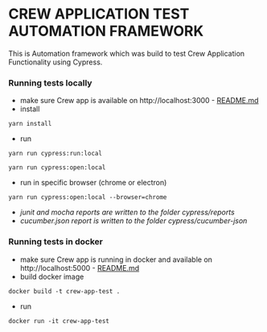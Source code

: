 # CREW APPLICATION TEST AUTOMATION FRAMEWORK

This is Automation framework which was build to test Crew Application Functionality using Cypress.

### Running tests locally
- make sure Crew app is available on http://localhost:3000 - [README.md](../README.md)
- install
```
yarn install
```
- run
```
yarn run cypress:run:local
```

```
yarn run cypress:open:local
```
- run in specific browser (chrome or electron)
```
yarn run cypress:open:local --browser=chrome
```

* *junit and mocha reports are written to the folder cypress/reports*
* *cucumber.json report is written to the folder cypress/cucumber-json*


### Running tests in docker
- make sure Crew app is running in docker and available on http://localhost:5000 - [README.md](../README.md)
- build docker image
```
docker build -t crew-app-test .
```
- run
```
docker run -it crew-app-test
```
